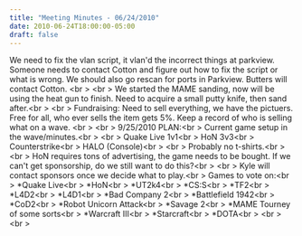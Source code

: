 ```yaml
---
title: "Meeting Minutes - 06/24/2010"
date: 2010-06-24T18:00:00-05:00
draft: false
---
```


We need to fix the vlan script, it vlan'd the incorrect things at parkview. Someone needs to contact Cotton and figure out how to fix the script or what is wrong. We should also go rescan for ports in Parkview. Butters will contact Cotton. <br \>
<br \>
We started the MAME sanding, now will be using the heat gun to finish. Need to acquire a small putty knife, then sand after.<br \>
<br \>
Fundraising: Need to sell everything, we have the pictuers. Free for all, who ever sells the item gets 5%. Keep a record of who is selling what on a wave. <br \>
<br \>
9/25/2010 PLAN:<br \>
Current game setup in the wave/minutes.<br \>
<br \>
Quake Live 1v1<br \>
HoN 3v3<br \>
Counterstrike<br \>
HALO (Console)<br \>
<br \>
Probably no t-shirts.<br \>
<br \>
HoN requires tons of advertising, the game needs to be bought. If we can't get sponsorship, do we still want to do this?<br \>
<br \>
Kyle will contact sponsors once we decide what to play.<br \>
Games to vote on:<br \>
*Quake Live<br \>
*HoN<br \>
*UT2k4<br \>
*CS:S<br \>
*TF2<br \>
*L4D2<br \>
*L4D1<br \>
*Bad Company 2<br \>
*Battlefield 1942<br \>
*CoD2<br \>
*Robot Unicorn Attack<br \>
*Savage 2<br \>
*MAME Tourney of some sorts<br \>
*Warcraft III<br \>
*Starcraft<br \>
*DOTA<br \>
<br \>
<br \>
